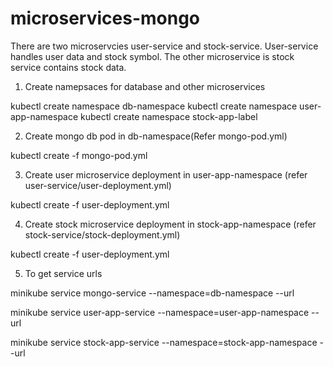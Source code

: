 # microservices-mongo

There are two microservcies user-service and stock-service. User-service handles user data and stock symbol.
The other microservice is stock service contains stock data.

1. Create namepsaces for database and other microservices

kubectl create namespace db-namespace
kubectl create namespace user-app-namespace
kubectl create namespace stock-app-label

2. Create mongo db pod in db-namespace(Refer mongo-pod.yml)

kubectl create -f mongo-pod.yml

3. Create user microservice deployment in user-app-namespace (refer user-service/user-deployment.yml)

kubectl create -f user-deployment.yml

4. Create stock microservice deployment in stock-app-namespace (refer stock-service/stock-deployment.yml)

kubectl create -f user-deployment.yml

5. To get service urls 

minikube service mongo-service --namespace=db-namespace --url

minikube service user-app-service --namespace=user-app-namespace --url

minikube service stock-app-service --namespace=stock-app-namespace --url
